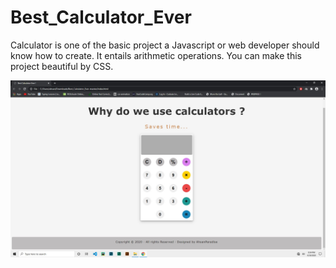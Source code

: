 # Best_Calculator_Ever
Calculator is one of the basic project a Javascript or web developer should know how to create. It entails arithmetic operations. You can make this project beautiful by CSS.

![alt text](https://github.com/AhsanParadise/Best_Calculator_Ever/blob/master/ScreenShot.jpg?raw=true)
